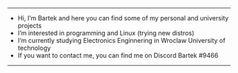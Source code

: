 ----------------------------------------------------------------------------------------
- Hi, I’m Bartek and here you can find some of my personal and university projects   
- I’m interested in programming and Linux (trying new distros)                       
- I’m currently studying Electronics Enginnering in Wroclaw University of technology 
- If you want to contact me, you can find me on Discord Bartek #9466                 
----------------------------------------------------------------------------------------

<!---
zasanski/zasanski is a ✨ special ✨ repository because its `README.md` (this file) appears on your GitHub profile.
You can click the Preview link to take a look at your changes.
--->
